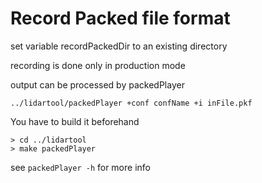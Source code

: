 # Record Packed file format

set variable recordPackedDir to an existing directory

recording is done only in production mode

output can be processed by packedPlayer 
```console
../lidartool/packedPlayer +conf confName +i inFile.pkf
```

You have to build it beforehand
```console
> cd ../lidartool
> make packedPlayer
```

see `packedPlayer -h` for more info

